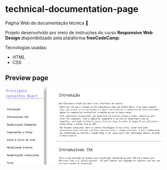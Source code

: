 # technical-documentation-page

Página Web de documentação técnica :bookmark_tabs:

Projeto desenvolvido por meio de instruções do curso <strong>Responsive Web Design</strong> disponibilizado pela plataforma <strong>freeCodeCamp</strong>.


Tecnologias usadas:
* HTML
* CSS

## Preview page
<img src="preview-page.PNG" height=" 250px"></img> 
